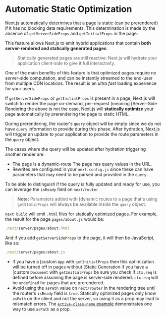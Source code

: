 # Automatic Static Optimization


Next.js automatically determines that a page is static (can be prerendered) if it has no blocking data requirements. This determination is made by the absence of `getServerSideProps` and `getInitialProps` in the page.


This feature allows Next.js to emit hybrid applications that contain **both server-rendered and statically generated pages**.



> 
> Statically generated pages are still reactive: Next.js will hydrate your application client-side to give it full interactivity.
> 
> 
> 


One of the main benefits of this feature is that optimized pages require no server-side computation, and can be instantly streamed to the end-user from multiple CDN locations. The result is an *ultra fast* loading experience for your users.


If `getServerSideProps` or `getInitialProps` is present in a page, Next.js will switch to render the page on-demand, per-request (meaning [Server-Side Rendering the above is not the case, Next.js will **statically optimize** your page automatically by prerendering the page to static HTML.


During prerendering, the router's `query` object will be empty since we do not have `query` information to provide during this phase. After hydration, Next.js will trigger an update to your application to provide the route parameters in the `query` object.


The cases where the query will be updated after hydration triggering another render are:


* The page is a dynamic-route The page has query values in the URL.
* Rewrites are configured in your `next.config.js` since these can have parameters that may need to be parsed and provided in the `query`.


To be able to distinguish if the query is fully updated and ready for use, you can leverage the `isReady` field on `next/router` 
> **Note:** Parameters added with [dynamic routes to a page that's using `getStaticProps` will always be available inside the `query` object.
> 
> 
> 


`next build` will emit `.html` files for statically optimized pages. For example, the result for the page `pages/about.js` would be:



```javascript
.next/server/pages/about.html

```

And if you add `getServerSideProps` to the page, it will then be JavaScript, like so:



```javascript
.next/server/pages/about.js

```

* If you have a [custom `App` with `getInitialProps` then this optimization will be turned off in pages without [Static Generation If you have a [custom `Document` with `getInitialProps` be sure you check if `ctx.req` is defined before assuming the page is server-side rendered. `ctx.req` will be `undefined` for pages that are prerendered.
* Avoid using the `asPath` value on `next/router` in the rendering tree until the router's `isReady` field is `true`. Statically optimized pages only know `asPath` on the client and not the server, so using it as a prop may lead to mismatch errors. The [`active-class-name` example](https://github.com/vercel/next.js/tree/canary/examples/active-class-name) demonstrates one way to use `asPath` as a prop.



